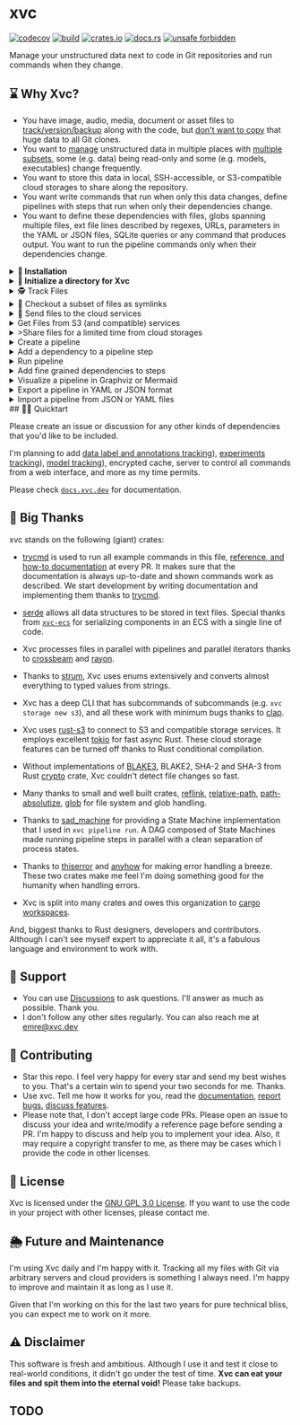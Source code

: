 # xvc

[![codecov](https://codecov.io/gh/iesahin/xvc/branch/main/graph/badge.svg?token=xa3ru5KhRq)](https://codecov.io/gh/iesahin/xvc)
[![build](https://img.shields.io/github/actions/workflow/status/iesahin/xvc/rust.yml?branch=main)](https://github.com/iesahin/xvc/actions/workflows/rust.yml)
[![crates.io](https://img.shields.io/crates/v/xvc)](https://crates.io/crates/xvc)
[![docs.rs](https://img.shields.io/docsrs/xvc)](https://docs.rs/xvc/)
[![unsafe forbidden](https://img.shields.io/badge/unsafe-forbidden-success.svg)](https://github.com/rust-secure-code/safety-dance/)

Manage your unstructured data next to code in Git repositories and run commands when they change. 

## ⌛ Why Xvc?

- You have image, audio, media, document or asset files to [track/version/backup](https://docs.xvc.dev/ref/xvc-file-track) along with the code, but [don't want to copy](https://docs.xvc.dev/ref/xvc-file-recheck) that huge data to all Git clones.
- You want to [manage](https://docs.xvc.dev/ref/xvc-file-list) unstructured data in multiple places with [multiple subsets](https://docs.xvc.dev/ref/xvc-file-copy), some (e.g. data) being read-only and some (e.g. models, executables) change frequently. 
- You want to store this data in local, SSH-accessible, or S3-compatible cloud storages to share along the repository. 
- You want write commands that run when only this data changes, define pipelines with steps that run when only their dependencies change.
- You want to define these dependencies with files, globs spanning multiple files, ext file lines described by regexes, URLs, parameters in the YAML or JSON files, SQLite queries or any command that produces output. You want to run the pipeline commands only when their dependencies change. 

<details>
  <summary> <strong> 🔽 Installation</strong></summary>

You can get the binary files for Linux, macOS, and Windows from [releases](https://github.com/iesahin/xvc/releases/latest) page. Extract and copy the file to your `$PATH`.

Alternatively, if you have Rust [installed], you can build xvc:

```shell
$ cargo install xvc
```

[installed]: https://www.rust-lang.org/tools/install

If you want to use Xvc with Python console and Jupyter notebooks, you can also install it with `pip`:

```shell
$ pip install xvc
```

Note that pip installation doesn't make `xvc` available as a shell command. Please see [xvc.py](https://github.com/iesahin/xvc.py) for details.


### Completions

Xvc supports dynamic completions for bash, zsh, elvish, fish and powershell. For example, run the following to add completions for bash:

```bash
echo "source <(COMPLETE=bash xvc)" >> ~/.bashrc
```

See [Completions](https://docs.xvc.dev/intro/completions) for others.

</details>

<details>
  <summary><strong>🚀 Initialize a directory for Xvc</strong></summary>

```console
$ git init # if you're not already in a Git repository
Initialized empty Git repository in [CWD]/.git/

$ xvc init
```

This command initializes the `.xvc/` directory and adds a `.xvcignore` file for specifying paths you wish to conceal from Xvc.

  > [!TIP]
  > Git is **not required** to run Xvc. However running Xvc with Git is usually a
  > good idea. Xvc can stage/commit metadata files (under `.xvc/`) used to track
  > binary files and you can use branches for versioning as well.
  > 
  > If you don't want to use Xvc with Git, use `--no-git` option when
  > initializing.

</details>

<details>
  <summary>🕵️ Track Files</summary>

Include your data files and directories for tracking:

```shell
$ xvc file track my-data/
```

This command calculates content hashes for data (using BLAKE-3, by default) and logs them. Files are copied to content-addressed directories within `.xvc/b3`. Then, they are copied to the workspace. 

  > [!TIP]
  > You can specify different [recheck (checkout)
  > methods](https://docs.xvc.dev/ref/xvc-file-recheck/) for files and
  > directories, depending on your use case. Symlinks and hardlinks to the
  > files under Xvc cache don't consume additional space but they are readonly.
  > You can also use (copy-on-write) reflinks if your file system supports it
  > and Xvc is built with `reflink` feature. 

</details>

<details>
<summary>🫧 Checkout a subset of files as symlinks</summary>

  You can copy and recheck (checkout) subsets of files from Xvc cache as symlinks to create multiple _views_. 

```console
$ xvc file copy my-data/ another-view-to-my-data/
$ xvc file recheck another-view-to-my-data/ --as symlink
```
  > [!TIP]
  > `xvc file copy` and `xvc file move` doesn't require file contents to be
  > available. Xvc works only with their metadata and you can organize files
  > without their content copied to workspace or cache. 
  
  > [!TIP]
  > If you installed completions to your shell, Xvc completes file names even
  > if they are not available in the workspace. 

</details>

<details>
<summary>🌁 Send files to the cloud services</summary>

Configure a cloud storage to share the files you track with Xvc.

```shell
$ xvc storage new s3 --name my-storage --region us-east-1 --bucket-name my-xvc-remote
```

You can send the files to this storage.

```shell
$ xvc file send --to my-storage
```

You can also send a subset of the files.

```shell
$ xvc file send 'my-data/training/*' --to my-xvc-remote
```

Xvc [supports](https://docs.xvc.dev/ref/xvc-storage-new) [external directories](https://docs.xvc.dev/ref/xvc-storage-new-local), [Rsync](https://docs.xvc.dev/ref/xvc-storage-new-rsync), [AWS S3](https://docs.xvc.dev/ref/xvc-storage-new-s3), [Google Cloud Storage](https://docs.xvc.dev/ref/xvc-storage-new-gcs), [MinIO](https://docs.xvc.dev/ref/xvc-storage-new-minio), [Cloudflare R2](https://docs.xvc.dev/ref/xvc-storage-new-r2), [Wasabi](https://docs.xvc.dev/ref/xvc-storage-new-wasabi), [Digital Ocean Spaces](https://docs.xvc.dev/ref/xvc-storage-new-digital-ocean). Please [create an issue](https://github.com/iesahin/xvc/issues?q=sort%3Aupdated-desc+is%3Aissue+is%3Aopen) if you want Xvc to support another cloud storage service.

> [!TIP]
> Xvc supports any command to upload/download files. If your favorite service
> is not listed or you want to use another tool (s5cmd, rclone, etc.), you can
> specify a [generic](https://docs.xvc.dev/ref/xvc-storage-new-generic)
> storage by supplying shell commands to upload and download. 

> [!WARNING]
> Xvc never stores credentials to your connections and expects them to be
> available in the environment. It never makes remote connections without cloud
> related commands (to track usage, etc.) and you can compile without cloud
> connection support in case you want to make sure that it makes no connections
> to outside services.

</details>

<details>
<summary>Get Files from S3 (and compatible) services</summary>
When you (or someone else) want to access these files later, you can clone the Git repository and get the files from the
storage.

```shell
$ git clone https://example.com/my-machine-learning-project
Cloning into 'my-machine-learning-project'...

$ cd my-machine-learning-project
$ xvc file bring my-data/ --from my-storage

```

This approach ensures convenient access to files from the shared storage when needed.

You don't have to reconfigure the storage after cloning, but you need to have valid credentials as environment variables
to access the storage.
Xvc never stores any credentials.
</details>

<details>
<summary>>Share files for a limited time from cloud storages</summary>
</details>


<details>
<summary>Create a pipeline</summary>

For this example, we'll use [a Python script](https://github.com/iesahin/xvc/blob/main/workflow_tests/templates/README.in/generate_data.py) to generate a data set with random names with random IQ scores.

The script uses the Faker library and this library must be available where you run the pipeline. To make it repeatable, we start the pipeline by adding a step that installs dependencies.

```console
$ xvc pipeline step new --step-name install-deps --command 'python3 -m pip install --quiet --user -r requirements.txt'
```

</details>

<details>
<summary>Add a dependency to a pipeline step</summary>

If you have commands that depend on data or code elements, you can configure a pipeline.

We'll make this this step to depend on `requirements.txt` file, so when the file changes it will make the step run.

```console
$ xvc pipeline step dependency --step-name install-deps --file requirements.txt
```

Xvc allows to create dependencies between pipeline steps. Dependent steps wait for dependencies to finish successfully.

Now we create a step to run the script and make `install-deps` step a dependency of it.

```console
$ xvc pipeline step new --step-name generate-data --command 'python3 generate_data.py'
$ xvc pipeline step dependency --step-name generate-data --step install-deps
```
</details>

<details>
<summary>Run pipeline</summary>

After you define the pipeline, you can run it by:

```console
$ xvc pipeline run
[DONE] install-deps (python3 -m pip install --quiet --user -r requirements.txt)
[OUT] [generate-data] CSV file generated successfully.

[DONE] generate-data (python3 generate_data.py)

```

</details>

<details>
<summary>Add fine grained dependencies to steps</summary>

Xvc allows many kinds of dependencies, like [files](https://docs.xvc.dev/ref/xvc-pipeline-step-dependency#file-dependencies),
[groups of files and directories defined by globs](https://docs.xvc.dev/ref/xvc-pipeline-step-dependency#glob-dependencies),
[regular expression searches in files](https://docs.xvc.dev/ref/xvc-pipeline-step-dependency#regex-dependencies),
[line ranges in files](https://docs.xvc.dev/ref/xvc-pipeline-step-dependency#line-dependencies),
[hyper-parameters defined in YAML, JSON or TOML files](https://docs.xvc.dev/ref/xvc-pipeline-step-dependency#hyper-parameter-dependencies)
[HTTP URLs](https://docs.xvc.dev/ref/xvc-pipeline-step-dependency#url-dependencies),
[shell command outputs](https://docs.xvc.dev/ref/xvc-pipeline-step-dependency#generic-command-dependencies),
and [other steps](https://docs.xvc.dev/ref/xvc-pipeline-step-dependency#step-dependencies).

Suppose you're only interested in the IQ scores of those with _Dr._ in front of their names and how they differ from the rest in the dataset we created. Let's create a regex search dependency to the data file that will show all _doctors_ IQ scores.

```console
$ xvc pipeline step new --step-name dr-iq --command 'echo "${XVC_ADDED_REGEX_ITEMS}" >> dr-iq-scores.csv '
$ xvc pipeline step dependency --step-name dr-iq --regex-items 'random_names_iq_scores.csv:/^Dr\..*'
```

The first line specifies a command, when run writes `${XVC_ADDED_REGEX_ITEMS}` environment variable to `dr-iq-scores.csv` file.
The second line specifies the dependency which will also populate the `$[XVC_ADDED_REGEX_ITEMS]` environment variable in the command.

Some dependency types like [regex items],
[line items] and [glob items] inject environment variables in the commands they are a dependency.
For example, if you have two million files specified with a glob, but want to run a script only on the added files after the last run, you can use these environment variables.

When you run the pipeline again, a file named `dr-iq-scores.csv` will be created. Note that, as `requirements.txt` didn't change `install-deps` step and its dependent `generate-data` steps didn't run.

```console
$ xvc pipeline run
[DONE] dr-iq (echo "${XVC_ADDED_REGEX_ITEMS}" >> dr-iq-scores.csv )

$ cat dr-iq-scores.csv
Dr. Brian Shaffer,122
Dr. Brittany Chang,82
Dr. Mallory Payne MD,70
Dr. Sherry Leonard,93
Dr. Susan Swanson,81

```

We are using this feature to get lines starting with `Dr.` from the file and write them to another file. When the file changes, e.g. another record matching the dependency regex added to the `random_names_iq_scores.csv` file, it will also be added to `dr-iq-scores.csv` file.

```console
$ zsh -cl 'echo "Dr. Albert Einstein,144" >> random_names_iq_scores.csv'

$ xvc pipeline run
[DONE] dr-iq (echo "${XVC_ADDED_REGEX_ITEMS}" >> dr-iq-scores.csv )

$ cat dr-iq-scores.csv
Dr. Brian Shaffer,122
Dr. Brittany Chang,82
Dr. Mallory Payne MD,70
Dr. Sherry Leonard,93
Dr. Susan Swanson,81
Dr. Albert Einstein,144

```

Now we want to add a another command that draws a fancy histogram from `dr-iq-scores.csv`. As this new step must wait `dr-iq-scores.csv` file to be ready, we'll define `dr-iq-scores.csv` as an _output_ of `dr-iq` step and set the file as a dependency to this new `visualize` step.

```console
$ xvc pipeline step output --step-name dr-iq --output-file dr-iq-scores.csv
$ xvc pipeline step new --step-name visualize --command 'python3 visualize.py'
$ xvc pipeline step dependency --step-name visualize --file dr-iq-scores.csv
$ xvc pipeline run
[ERROR] Step visualize finished UNSUCCESSFULLY with command python3 visualize.py

```
</details>


<details>
<summary>Visualize a pipeline in Graphviz or Mermaid</summary>

You can get the pipeline in Graphviz DOT format to convert to an image.

```console
$ zsh -cl 'xvc pipeline dag --format graphviz | dot -opipeline.png'

```

You can also ask for a [mermaid.js]() diagram;


```console
xvc pipeline dag --format mermaid
```

</details>

<details>
<summary>Export a pipeline in YAML or JSON format</summary>
You can also export and import the pipeline to JSON to edit in your editor.

```console
$ xvc pipeline export --file my-pipeline.json

$ cat my-pipeline.json
{
  "name": "default",
  "steps": [
    {
      "command": "python3 -m pip install --quiet --user -r requirements.txt",
      "dependencies": [
        {
          "File": {
            "content_digest": {
              "algorithm": "Blake3",
              "digest": [
                43,
                86,
                244,
                111,
                13,
                243,
                28,
                110,
                140,
                213,
                105,
                20,
                239,
                62,
                73,
                75,
                13,
                146,
                82,
                17,
                148,
                152,
                66,
                86,
                154,
                230,
                154,
                246,
                213,
                214,
                40,
                119
              ]
            },
            "path": "requirements.txt",
            "xvc_metadata": {
              "file_type": "File",
              "modified": {
                "nanos_since_epoch": [..],
                "secs_since_epoch": [..]
              },
              "size": 14
            }
          }
        }
      ],
      "invalidate": "ByDependencies",
      "name": "install-deps",
      "outputs": []
    },
    {
      "command": "python3 generate_data.py",
      "dependencies": [
        {
          "Step": {
            "name": "install-deps"
          }
        }
      ],
      "invalidate": "ByDependencies",
      "name": "generate-data",
      "outputs": []
    },
    {
      "command": "echo /"${XVC_ADDED_REGEX_ITEMS}/" >> dr-iq-scores.csv ",
      "dependencies": [
        {
          "RegexItems": {
            "lines": [
              "Dr. Brian Shaffer,122",
              "Dr. Susan Swanson,81",
              "Dr. Brittany Chang,82",
              "Dr. Mallory Payne MD,70",
              "Dr. Sherry Leonard,93",
              "Dr. Albert Einstein,144"
            ],
            "path": "random_names_iq_scores.csv",
            "regex": "^Dr//..*",
            "xvc_metadata": {
              "file_type": "File",
              "modified": {
                "nanos_since_epoch": [..],
                "secs_since_epoch": [..]
              },
              "size": 19021
            }
          }
        }
      ],
      "invalidate": "ByDependencies",
      "name": "dr-iq",
      "outputs": [
        {
          "File": {
            "path": "dr-iq-scores.csv"
          }
        }
      ]
    },
    {
      "command": "python3 visualize.py",
      "dependencies": [
        {
          "File": {
            "content_digest": null,
            "path": "dr-iq-scores.csv",
            "xvc_metadata": null
          }
        }
      ],
      "invalidate": "ByDependencies",
      "name": "visualize",
      "outputs": []
    }
  ],
  "version": 1,
  "workdir": ""
}
```

You can edit the file to change commands, add new dependencies, etc. and import it back to Xvc.
</details>

<details>
  <summary>Import a pipeline from JSON or YAML files</summary>

```console
$ xvc pipeline import --file my-pipeline.json --overwrite
```

</details>
## 🏃🏾 Quicktart

Please create an issue or discussion for any other kinds of dependencies that you'd like to be included.

I'm planning to add [data label and annotations tracking](https://github.com/iesahin/xvc/discussions/208)), [experiments tracking](https://github.com/iesahin/xvc/discussions/207)), [model tracking](https://github.com/iesahin/xvc/discussions/211)), encrypted cache, server to control all commands from a web interface, and more as my time permits.

Please check [`docs.xvc.dev`](https://docs.xvc.dev) for documentation.

## 🤟 Big Thanks

xvc stands on the following (giant) crates:

- [trycmd] is used to run all example commands in this file, [reference, and how-to documentation](https://docs.xvc.dev) at
  every PR. It makes sure that the documentation is always up-to-date and shown commands work as described. We start
  development by writing documentation and implementing them thanks to [trycmd].

- [serde] allows all data structures to be stored in text files. Special thanks from [`xvc-ecs`] for serializing components in an ECS with a single line of code.

- Xvc processes files in parallel with pipelines and parallel iterators thanks to [crossbeam] and [rayon].

- Thanks to [strum], Xvc uses enums extensively and converts almost everything to typed values from strings.

- Xvc has a deep CLI that has subcommands of subcommands (e.g. `xvc storage new s3`), and all these work with minimum bugs thanks to [clap].

- Xvc uses [rust-s3] to connect to S3 and compatible storage services. It employs excellent [tokio] for fast async Rust. These cloud storage features can be turned off thanks to Rust conditional compilation.

- Without implementations of [BLAKE3], BLAKE2, SHA-2 and SHA-3 from Rust [crypto] crate, Xvc couldn't detect file changes so fast.

- Many thanks to small and well built crates, [reflink], [relative-path], [path-absolutize], [glob] for file system and glob handling.

- Thanks to [sad_machine] for providing a State Machine implementation that I used in `xvc pipeline run`. A DAG composed of State Machines made running pipeline steps in parallel with a clean separation of process states.

- Thanks to [thiserror] and [anyhow] for making error handling a breeze. These two crates make me feel I'm doing something good for the humanity when handling errors.

- Xvc is split into many crates and owes this organization to [cargo workspaces].

[crossbeam]: https://docs.rs/crossbeam/
[cargo workspaces]: https://crates.io/crates/cargo-workspaces
[rayon]: https://docs.rs/rayon/
[strum]: https://docs.rs/strum/
[clap]: https://docs.rs/clap/
[serde]: https://serde.rs
[blake3]: https://docs.rs/blake3/
[crypto]: https://docs.rs/rust-crypto/
[reflink]: https://docs.rs/reflink/
[relative-path]: https://docs.rs/relative-path/
[path-absolutize]: https://docs.rs/path-absolutize/
[glob]: https://docs.rs/glob/
[wax]: https://docs.rs/wax/
[trycmd]: https://docs.rs/trycmd/
[sad_machine]: https://docs.rs/sad_machine/
[thiserror]: https://docs.rs/thiserror/
[anyhow]: https://docs.rs/anyhow/
[rust-s3]: https://docs.rs/rust-s3/
[`xvc-ecs`]: https://docs.rs/xvc-ecs/
[tokio]: https://tokio.rs

And, biggest thanks to Rust designers, developers and contributors. Although I can't see myself expert to appreciate it all, it's a fabulous language and environment to work with.

## 🚁 Support

- You can use [Discussions](https://github.com/iesahin/xvc/discussions) to ask questions. I'll answer as much as possible. Thank you.
- I don't follow any other sites regularly. You can also reach me at [emre@xvc.dev](mailto:emre@xvc.dev)

## 👐 Contributing

- Star this repo. I feel very happy for every star and send my best wishes to you. That's a certain win to spend your two seconds for me. Thanks.
- Use xvc. Tell me how it works for you, read the [documentation](https://docs.xvc.dev), [report bugs](https://github.com/iesahin/xvc/issues), [discuss features](https://github.com/iesahin/xvc/discussions).
- Please note that, I don't accept large code PRs. Please open an issue to discuss your idea and write/modify a
  reference page before sending a PR. I'm happy to discuss and help you to implement your idea. Also, it may require a copyright transfer to me, as there may be cases which I provide the code in other licenses.

## 📜 License

Xvc is licensed under the [GNU GPL 3.0 License](https://github.com/iesahin/xvc/blob/main/LICENSE). If you want to use the code in your project with other licenses, please contact me.

## 🌦️ Future and Maintenance

I'm using Xvc daily and I'm happy with it. Tracking all my files with Git via arbitrary servers and cloud providers is
something I always need. I'm happy to improve and maintain it as long as I use it.

Given that I'm working on this for the last two years for pure technical bliss, you can expect me to work on it more.

## ⚠️ Disclaimer

This software is fresh and ambitious. Although I use it and test it close to real-world conditions, it didn't go under
the test of time. **Xvc can eat your files and spit them into the eternal void!** Please take backups.

## TODO

